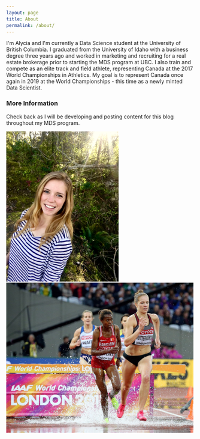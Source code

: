 ```yaml
---
layout: page
title: About
permalink: /about/
---
```



I'm Alycia and I'm currently a Data Science student at the University of British Columbia. I graduated from the University of Idaho with a business degree three years ago and worked in marketing and recruiting for a real estate brokerage prior to starting the MDS program at UBC. I also train and compete as an elite track and field athlete, representing Canada at the 2017 World Championships in Athletics. My goal is to represent Canada once again in 2019 at the World Championships - this time as a newly minted Data Scientist.

### More Information

Check back as I will be developing and posting content for this blog throughout my MDS program. 


<img src="/images/alycia.jpg" alt="AlyciaPhoto" height="400" class="center"/><img src="/images/steeple.jpg"  alt="SteeplePhoto" height="400" class="center"/>
